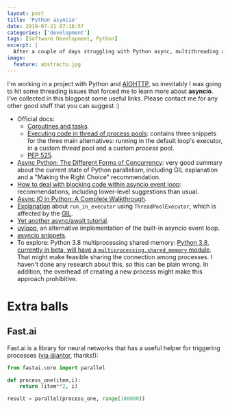 ```yaml
---
layout: post
title: 'Python asyncio'
date: 2019-07-21 07:18:57
categories: ['development']
tags: [Software Development, Python]
excerpt: |
  After a couple of days struggling with Python async, multithreading and so on, I want to write down some notes and references at least for my future self.
image:
  feature: abstracto.jpg
---
```


I'm working in a project with Python and [AIOHTTP](https://aiohttp.readthedocs.io/en/stable/), so inevitably I was going to hit some threading issues that forced me to learn more about **asyncio**. I've collected in this blogpost some useful links. Please contact me for any other good stuff that you can suggest :)

- Official docs:
  - [Coroutines and tasks](https://docs.python.org/3/library/asyncio-task.html#example-parallel-execution-of-tasks).
  - [Executing code in thread of process pools](https://docs.python.org/3/library/asyncio-eventloop.html#executing-code-in-thread-or-process-pools): contains three snippets for the three main alternatives: running in the default loop's executor, in a custom *thread* pool and a custom *process* pool.
  - [PEP 525](https://www.python.org/dev/peps/pep-0525/#asynchronous-generators).
- [Async Python: The Different Forms of Concurrency](http://masnun.rocks/2016/10/06/async-python-the-different-forms-of-concurrency/): very good summary about the current state of Python parallelism, including GIL explanation and a "Making the Right Choice" recommendation.
- [How to deal with blocking code within asyncio event loop](https://www.slideshare.net/MykolaNovik/how-to-deal-with-blocking-code-within-asyncio-event-loop): recommendations, including lower-level suggestions than usual. 
- [Async IO in Python: A Complete Walkthrough](https://realpython.com/async-io-python/).
- [Explanation](https://stackoverflow.com/questions/14991710/is-concurrent-futures-a-medicine-of-the-gil) about `run_in_executor` using `ThreadPoolExecutor`, which is affected by the [GIL](https://wiki.python.org/moin/GlobalInterpreterLock).
- [Yet another async/await tutorial](https://stackabuse.com/python-async-await-tutorial/).
- [uvloop](https://uvloop.readthedocs.io/), an alternative implementation of the built-in asyncio event loop.
- [asyncio snippets](http://blog.mathieu-leplatre.info/some-python-3-asyncio-snippets.html).
- To explore: Python 3.8 multiprocessing shared memory: [Python 3.8, currently in beta, will have a `multiprocessing.shared_memory` module](https://docs.python.org/3.8/whatsnew/3.8.html#multiprocessing). That might make feasible sharing the connection among processes. I haven't done any research about this, so this can be plain wrong. In addition, the overhead of creating a new process might make this approach prohibitive.

# Extra balls

## Fast.ai

Fast.ai is a library for neural networks that has a useful helper for triggering processes ([via @antor](https://twitter.com/antor/status/1152876193525501952), thanks!):

```python
from fastai.core import parallel

def process_one(item,i):
    return (item**2, i)

result = parallel(process_one, range(100000))
```
